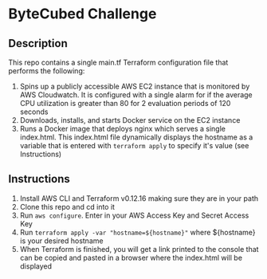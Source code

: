 # ByteCubed Challenge

## Description
This repo contains a single main.tf Terraform configuration file that performs the following:
1.  Spins up a publicly accessible AWS EC2 instance that is monitored by AWS Cloudwatch. It is configured with a single alarm for if the average CPU utilization is greater than 80 for 2 evaluation periods of 120 seconds
2.  Downloads, installs, and starts Docker service on the EC2 instance
3.  Runs a Docker image that deploys nginx which serves a single index.html. This index.html file dynamically displays the hostname as a variable that is entered with `terraform apply` to specify it's value (see Instructions)


## Instructions
1.  Install AWS CLI and Terraform v0.12.16 making sure they are in your path
2.	Clone this repo and cd into it
3.  Run `aws configure`.  Enter in your AWS Access Key and Secret Access Key
4.  Run `terraform apply -var "hostname=${hostname}"` where ${hostname} is your desired hostname
5.  When Terraform is finished, you will get a link printed to the console that can be copied and pasted in a browser where the index.html will be displayed
